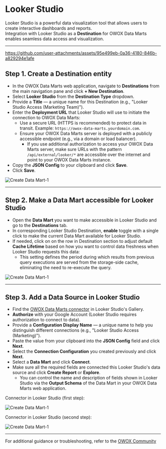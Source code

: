# Looker Studio

Looker Studio is a powerful data visualization tool that allows users to create interactive dashboards and reports.  
Integration with Looker Studio as a **Destination** for OWOX Data Marts  enables seamless data access and visualization.

---

<https://github.com/user-attachments/assets/95e499eb-0a36-4180-846b-a829294e1afe>

## Step 1. Create a Destination entity

- In the OWOX Data Marts web application, navigate to **Destinations** from the main navigation pane and click **+ New Destination**.
- Select **Looker Studio** from the **Destination Type** dropdown.
- Provide a **Title** — a unique name for this Destination (e.g., "Looker Studio Access (Marketing Team)").
- Enter the **Deployment URL** that Looker Studio will use to initiate the connection to OWOX Data Marts:
  - Use a secure URL (HTTPS is recommended) to protect data in transit. Example: `https://owox-data-marts.yourdomain.com`.
  - Ensure your OWOX Data Marts server is deployed with a publicly accessible endpoint (e.g., via a domain or load balancer).
    - If you use additional authorization to access your OWOX Data Marts server, make sure URLs with the pattern `/api/external/looker/*` are accessible over the internet and point to your OWOX Data Marts instance.
- Copy the **JSON Config** to your clipboard and click **Save**.
- Click **Save**.

![Create Data Mart-1](../../res/screens/create-destination-entity-looker-studio.png)

---

## Step 2. Make a Data Mart accessible for Looker Studio

- Open the **Data Mart** you want to make accessible in Looker Studio and go to the **Destinations** tab.
- In corresponding Looker Studio Destination, **enable** toggle with a single click to make the current Data Mart available for Looker Studio.
- If needed, click on on the row in Destination section to adjust default **Cache Lifetime** based on how you want to control data freshness when Looker Studio requests this data:
  - This setting defines the period during which results from previous query executions are served from the storage-side cache, eliminating the need to re-execute the query.

![Create Data Mart-1](../../res/screens/create-report-to-looker-studio-in-data-mart.png)

---

## Step 3. Add a Data Source in Looker Studio

- Find the [OWOX Data Marts connector](https://datastudio.google.com/datasources/create?connectorId=AKfycbz6kcYn3qGuG0jVNFjcDnkXvVDiz4hewKdAFjOm-_d4VkKVcBidPjqZO991AvGL3FtM4A) in Looker Studio's Gallery.
- **Authorize** with your Google Account (Looker Studio requires authorization to connect to data).
- Provide a **Configuration Display Name** — a unique name to help you distinguish different connections (e.g., "Looker Studio Access (Marketing)").
- Paste the value from your clipboard into the **JSON Config** field and click **Next**.
- Select the **Connection Configuration** you created previously and click **Next**.
- Select a **Data Mart** and click **Connect**.
- Make sure all the required fields are connected this Looker Studio's data source and click **Create Report** or **Explore**.
  - You can control the name and description of fields shown in Looker Studio via the **Output Schema** of the Data Mart in your OWOX Data Marts web application.

Connector in Looker Studio (first step):

![Create Data Mart-1](../../res/screens/connector-in-looker-studio-1st-step.png)

Connector in Looker Studio (second step):

![Create Data Mart-1](../../res/screens/connector-in-looker-studio-2nd-step.png)

---

For additional guidance or troubleshooting, refer to the [OWOX Community](https://github.com/OWOX/owox-data-marts/discussions)
